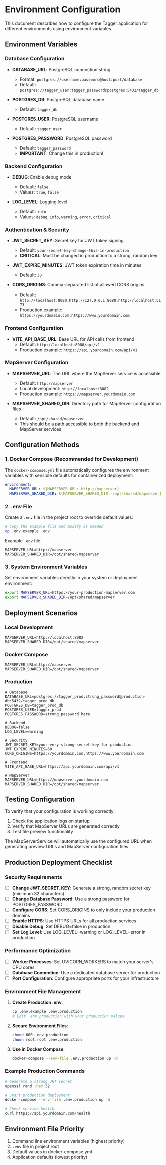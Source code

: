 # Environment Configuration

This document describes how to configure the Tagger application for different environments using environment variables.

## Environment Variables

### Database Configuration

- **DATABASE_URL**: PostgreSQL connection string
  - Format: `postgres://username:password@host:port/database`
  - Default: `postgres://tagger_user:tagger_password@postgres:5432/tagger_db`

- **POSTGRES_DB**: PostgreSQL database name
  - Default: `tagger_db`

- **POSTGRES_USER**: PostgreSQL username
  - Default: `tagger_user`

- **POSTGRES_PASSWORD**: PostgreSQL password
  - Default: `tagger_password`
  - **IMPORTANT**: Change this in production!

### Backend Configuration


- **DEBUG**: Enable debug mode
  - Default: `false`
  - Values: `true`, `false`

- **LOG_LEVEL**: Logging level
  - Default: `info`
  - Values: `debug`, `info`, `warning`, `error`, `critical`

### Authentication & Security

- **JWT_SECRET_KEY**: Secret key for JWT token signing
  - Default: `your-secret-key-change-this-in-production`
  - **CRITICAL**: Must be changed in production to a strong, random key

- **JWT_EXPIRE_MINUTES**: JWT token expiration time in minutes
  - Default: `30`

- **CORS_ORIGINS**: Comma-separated list of allowed CORS origins
  - Default: `http://localhost:8080,http://127.0.0.1:8080,http://localhost:5173`
  - Production example: `https://yourdomain.com,https://www.yourdomain.com`

### Frontend Configuration

- **VITE_API_BASE_URL**: Base URL for API calls from frontend
  - Default: `http://localhost:8000/api/v1`
  - Production example: `https://api.yourdomain.com/api/v1`

### MapServer Configuration

- **MAPSERVER_URL**: The URL where the MapServer service is accessible
  - Default: `http://mapserver`
  - Local development: `http://localhost:8082`
  - Production example: `https://mapserver.yourdomain.com`

- **MAPSERVER_SHARED_DIR**: Directory path for MapServer configuration files
  - Default: `/opt/shared/mapserver`
  - This should be a path accessible to both the backend and MapServer services

## Configuration Methods

### 1. Docker Compose (Recommended for Development)

The `docker-compose.yml` file automatically configures the environment variables with sensible defaults for containerized deployment:

```yaml
environment:
  MAPSERVER_URL: ${MAPSERVER_URL:-http://mapserver}
  MAPSERVER_SHARED_DIR: ${MAPSERVER_SHARED_DIR:-/opt/shared/mapserver}
```

### 2. .env File

Create a `.env` file in the project root to override default values:

```bash
# Copy the example file and modify as needed
cp .env.example .env
```

Example `.env` file:
```
MAPSERVER_URL=http://mapserver
MAPSERVER_SHARED_DIR=/opt/shared/mapserver
```

### 3. System Environment Variables

Set environment variables directly in your system or deployment environment:

```bash
export MAPSERVER_URL=https://your-production-mapserver.com
export MAPSERVER_SHARED_DIR=/opt/shared/mapserver
```

## Deployment Scenarios

### Local Development

```
MAPSERVER_URL=http://localhost:8082
MAPSERVER_SHARED_DIR=/opt/shared/mapserver
```

### Docker Compose

```
MAPSERVER_URL=http://mapserver
MAPSERVER_SHARED_DIR=/opt/shared/mapserver
```

### Production

```
# Database
DATABASE_URL=postgres://tagger_prod:strong_password@production-db:5432/tagger_prod_db
POSTGRES_DB=tagger_prod_db
POSTGRES_USER=tagger_prod
POSTGRES_PASSWORD=strong_password_here

# Backend
DEBUG=false
LOG_LEVEL=warning

# Security
JWT_SECRET_KEY=your-very-strong-secret-key-for-production
JWT_EXPIRE_MINUTES=60
CORS_ORIGINS=https://yourdomain.com,https://www.yourdomain.com

# Frontend
VITE_API_BASE_URL=https://api.yourdomain.com/api/v1

# MapServer
MAPSERVER_URL=https://mapserver.yourdomain.com
MAPSERVER_SHARED_DIR=/opt/shared/mapserver
```

## Testing Configuration

To verify that your configuration is working correctly:

1. Check the application logs on startup
2. Verify that MapServer URLs are generated correctly
3. Test file preview functionality

The MapServerService will automatically use the configured URL when generating preview URLs and MapServer configuration files.

## Production Deployment Checklist

### Security Requirements

- [ ] **Change JWT_SECRET_KEY**: Generate a strong, random secret key (minimum 32 characters)
- [ ] **Change Database Password**: Use a strong password for POSTGRES_PASSWORD
- [ ] **Configure CORS**: Set CORS_ORIGINS to only include your production domains
- [ ] **Enable HTTPS**: Use HTTPS URLs for all production services
- [ ] **Disable Debug**: Set DEBUG=false in production
- [ ] **Set Log Level**: Use LOG_LEVEL=warning or LOG_LEVEL=error in production

### Performance Optimization

- [ ] **Worker Processes**: Set UVICORN_WORKERS to match your server's CPU cores
- [ ] **Database Connection**: Use a dedicated database server for production
- [ ] **Port Configuration**: Configure appropriate ports for your infrastructure

### Environment File Management

1. **Create Production .env**:
   ```bash
   cp .env.example .env.production
   # Edit .env.production with your production values
   ```

2. **Secure Environment Files**:
   ```bash
   chmod 600 .env.production
   chown root:root .env.production
   ```

3. **Use in Docker Compose**:
   ```bash
   docker-compose --env-file .env.production up -d
   ```

### Example Production Commands

```bash
# Generate a strong JWT secret
openssl rand -hex 32

# Start production deployment
docker-compose --env-file .env.production up -d

# Check service health
curl https://api.yourdomain.com/health
```

## Environment File Priority

1. Command line environment variables (highest priority)
2. `.env` file in project root
3. Default values in docker-compose.yml
4. Application defaults (lowest priority)
